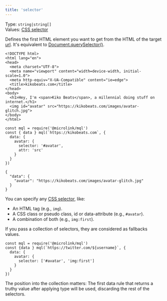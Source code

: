 ```yaml
---
title: 'selector'
---
```


Type: `string|string[]`<br/>
Values: [CSS selector](https://developer.mozilla.org/en-US/docs/Web/CSS/CSS_Selectors)

Defines the first HTML element you want to get from the HTML of the target [url](/docs/api/parameters/url). It's equivalent to [Document.querySelector()](https://developer.mozilla.org/en-US/docs/Web/API/Document/querySelector).

```html{11}
<!DOCTYPE html>
<html lang="en">
<head>
  <meta charset="UTF-8">
  <meta name="viewport" content="width=device-width, initial-scale=1.0">
  <meta http-equiv="X-UA-Compatible" content="ie=edge">
  <title>kikobeats.com</title>
</head>
<body>
  <h1>Hey, I'm <span>Kiko Beats</span>, a millennial doing stuff on internet.</h1>
  <img id="avatar" src="https://kikobeats.com/images/avatar-glitch.jpg">
</body>
</html>
```

```js{5}
const mql = require('@microlink/mql')
const { data } mql(`https://kikobeats.com`, {
  data: {
    avatar: {
      selector: '#avatar',
      attr: 'src'
    }
  }
})
```

```json{3}
{
  "data": {
    "avatar": "https://kikobeats.com/images/avatar-glitch.jpg"
  }
}
```

<Figcaption children='`selector` should be specified for getting data.' />

You can specify any [CSS selector](https://developer.mozilla.org/en-US/docs/Web/CSS/CSS_Selectors), like:

- An HTML tag (e.g., `img`).
- A CSS class or pseudo class, id or data-attribute (e.g., `#avatar`).
- A combination of both (e.g., `img:first`).

If you pass a collection of selectors, they are considered as fallbacks values.

```js{5}
const mql = require('@microlink/mql')
const {data } mql(`https://twitter.com/${username}`, {
  data: {
    avatar: {
      selector: ['#avatar', 'img:first']
    }
  }
})
```

<Figcaption children='Using mulitple selectors makes the data rule more generic.' />

The position into the collection matters: The first data rule that returns a truthy value after applying type will be used, discarding the rest of the selectors.
